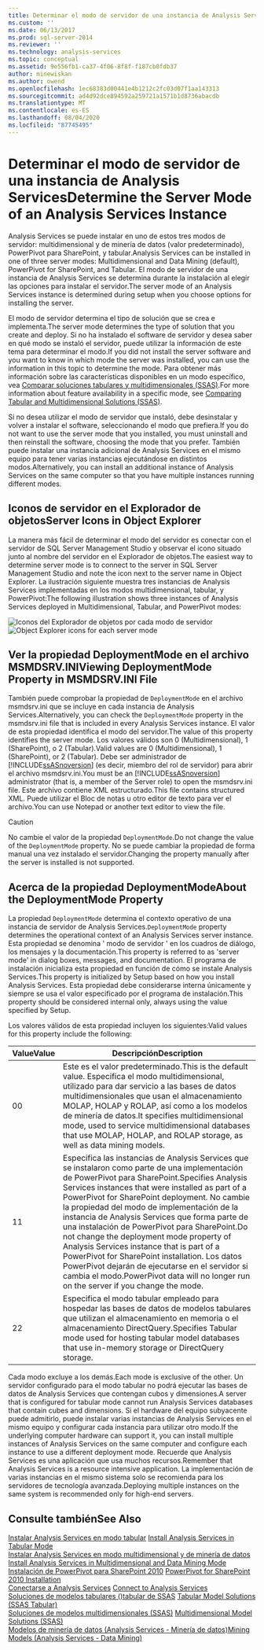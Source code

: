 ```yaml
---
title: Determinar el modo de servidor de una instancia de Analysis Services | Microsoft Docs
ms.custom: ''
ms.date: 06/13/2017
ms.prod: sql-server-2014
ms.reviewer: ''
ms.technology: analysis-services
ms.topic: conceptual
ms.assetid: 9e556fb1-ca37-4f06-8f8f-f187cb0fdb37
author: minewiskan
ms.author: owend
ms.openlocfilehash: 1ec68383d00441e4b1212c2fc03d07f1aa143313
ms.sourcegitcommit: ad4d92dce894592a259721a1571b1d8736abacdb
ms.translationtype: MT
ms.contentlocale: es-ES
ms.lasthandoff: 08/04/2020
ms.locfileid: "87745495"
---
```

# <a name="determine-the-server-mode-of-an-analysis-services-instance"></a><span data-ttu-id="dff98-102">Determinar el modo de servidor de una instancia de Analysis Services</span><span class="sxs-lookup"><span data-stu-id="dff98-102">Determine the Server Mode of an Analysis Services Instance</span></span>
  <span data-ttu-id="dff98-103">Analysis Services se puede instalar en uno de estos tres modos de servidor: multidimensional y de minería de datos (valor predeterminado), PowerPivot para SharePoint, y tabular.</span><span class="sxs-lookup"><span data-stu-id="dff98-103">Analysis Services can be installed in one of three server modes: Multidimensional and Data Mining (default), PowerPivot for SharePoint, and Tabular.</span></span> <span data-ttu-id="dff98-104">El modo de servidor de una instancia de Analysis Services se determina durante la instalación al elegir las opciones para instalar el servidor.</span><span class="sxs-lookup"><span data-stu-id="dff98-104">The server mode of an Analysis Services instance is determined during setup when you choose options for installing the server.</span></span>  
  
 <span data-ttu-id="dff98-105">El modo de servidor determina el tipo de solución que se crea e implementa.</span><span class="sxs-lookup"><span data-stu-id="dff98-105">The server mode determines the type of solution that you create and deploy.</span></span> <span data-ttu-id="dff98-106">Si no ha instalado el software de servidor y desea saber en qué modo se instaló el servidor, puede utilizar la información de este tema para determinar el modo.</span><span class="sxs-lookup"><span data-stu-id="dff98-106">If you did not install the server software and you want to know in which mode the server was installed, you can use the information in this topic to determine the mode.</span></span> <span data-ttu-id="dff98-107">Para obtener más información sobre las características disponibles en un modo específico, vea [Comparar soluciones tabulares y multidimensionales &#40;SSAS&#41;](../comparing-tabular-and-multidimensional-solutions-ssas.md).</span><span class="sxs-lookup"><span data-stu-id="dff98-107">For more information about feature availability in a specific mode, see [Comparing Tabular and Multidimensional Solutions &#40;SSAS&#41;](../comparing-tabular-and-multidimensional-solutions-ssas.md).</span></span>  
  
 <span data-ttu-id="dff98-108">Si no desea utilizar el modo de servidor que instaló, debe desinstalar y volver a instalar el software, seleccionando el modo que prefiera.</span><span class="sxs-lookup"><span data-stu-id="dff98-108">If you do not want to use the server mode that you installed, you must uninstall and then reinstall the software, choosing the mode that you prefer.</span></span> <span data-ttu-id="dff98-109">También puede instalar una instancia adicional de Analysis Services en el mismo equipo para tener varias instancias ejecutándose en distintos modos.</span><span class="sxs-lookup"><span data-stu-id="dff98-109">Alternatively, you can install an additional instance of Analysis Services on the same computer so that you have multiple instances running different modes.</span></span>  
  
## <a name="server-icons-in-object-explorer"></a><span data-ttu-id="dff98-110">Iconos de servidor en el Explorador de objetos</span><span class="sxs-lookup"><span data-stu-id="dff98-110">Server Icons in Object Explorer</span></span>  
 <span data-ttu-id="dff98-111">La manera más fácil de determinar el modo del servidor es conectar con el servidor de SQL Server Management Studio y observar el icono situado junto al nombre del servidor en el Explorador de objetos.</span><span class="sxs-lookup"><span data-stu-id="dff98-111">The easiest way to determine server mode is to connect to the server in SQL Server Management Studio and note the icon next to the server name in Object Explorer.</span></span> <span data-ttu-id="dff98-112">La ilustración siguiente muestra tres instancias de Analysis Services implementadas en los modos multidimensional, tabular, y PowerPivot:</span><span class="sxs-lookup"><span data-stu-id="dff98-112">The following illustration shows three instances of Analysis Services deployed in Multidimensional, Tabular, and PowerPivot modes:</span></span>  
  
 <span data-ttu-id="dff98-113">![Iconos del Explorador de objetos por cada modo de servidor](../media/ssas-ssms-servermodes.gif "Iconos del Explorador de objetos por cada modo de servidor")</span><span class="sxs-lookup"><span data-stu-id="dff98-113">![Object Explorer icons for each server mode](../media/ssas-ssms-servermodes.gif "Object Explorer icons for each server mode")</span></span>  
  
## <a name="viewing-deploymentmode-property-in-msmdsrvini-file"></a><span data-ttu-id="dff98-114">Ver la propiedad DeploymentMode en el archivo MSMDSRV.INI</span><span class="sxs-lookup"><span data-stu-id="dff98-114">Viewing DeploymentMode Property in MSMDSRV.INI File</span></span>  
 <span data-ttu-id="dff98-115">También puede comprobar la propiedad de `DeploymentMode` en el archivo msmdsrv.ini que se incluye en cada instancia de Analysis Services.</span><span class="sxs-lookup"><span data-stu-id="dff98-115">Alternatively, you can check the `DeploymentMode` property in the msmdsrv.ini file that is included in every Analysis Services instance.</span></span> <span data-ttu-id="dff98-116">El valor de esta propiedad identifica el modo del servidor.</span><span class="sxs-lookup"><span data-stu-id="dff98-116">The value of this property identifies the server mode.</span></span> <span data-ttu-id="dff98-117">Los valores válidos son 0 (Multidimensional), 1 (SharePoint), o 2 (Tabular).</span><span class="sxs-lookup"><span data-stu-id="dff98-117">Valid values are 0 (Multidimensional), 1 (SharePoint), or 2 (Tabular).</span></span> <span data-ttu-id="dff98-118">Debe ser administrador de [!INCLUDE[ssASnoversion](../../includes/ssasnoversion-md.md)] (es decir, miembro del rol de servidor) para abrir el archivo msmdsrv.ini.</span><span class="sxs-lookup"><span data-stu-id="dff98-118">You must be an [!INCLUDE[ssASnoversion](../../includes/ssasnoversion-md.md)] administrator (that is, a member of the Server role) to open the msmdsrv.ini file.</span></span> <span data-ttu-id="dff98-119">Este archivo contiene XML estructurado.</span><span class="sxs-lookup"><span data-stu-id="dff98-119">This file contains structured XML.</span></span> <span data-ttu-id="dff98-120">Puede utilizar el Bloc de notas u otro editor de texto para ver el archivo.</span><span class="sxs-lookup"><span data-stu-id="dff98-120">You can use Notepad or another text editor to view the file.</span></span>  
  
> [!CAUTION]  
>  <span data-ttu-id="dff98-121">No cambie el valor de la propiedad `DeploymentMode`.</span><span class="sxs-lookup"><span data-stu-id="dff98-121">Do not change the value of the `DeploymentMode` property.</span></span> <span data-ttu-id="dff98-122">No se puede cambiar la propiedad de forma manual una vez instalado el servidor.</span><span class="sxs-lookup"><span data-stu-id="dff98-122">Changing the property manually after the server is installed is not supported.</span></span>  
  
## <a name="about-the-deploymentmode-property"></a><span data-ttu-id="dff98-123">Acerca de la propiedad DeploymentMode</span><span class="sxs-lookup"><span data-stu-id="dff98-123">About the DeploymentMode Property</span></span>  
 <span data-ttu-id="dff98-124">La propiedad `DeploymentMode` determina el contexto operativo de una instancia de servidor de Analysis Services.</span><span class="sxs-lookup"><span data-stu-id="dff98-124">`DeploymentMode` property determines the operational context of an Analysis Services server instance.</span></span> <span data-ttu-id="dff98-125">Esta propiedad se denomina ' modo de servidor ' en los cuadros de diálogo, los mensajes y la documentación.</span><span class="sxs-lookup"><span data-stu-id="dff98-125">This property is referred to as 'server mode' in dialog boxes, messages, and documentation.</span></span> <span data-ttu-id="dff98-126">El programa de instalación inicializa esta propiedad en función de cómo se instale Analysis Services.</span><span class="sxs-lookup"><span data-stu-id="dff98-126">This property is initialized by Setup based on how you install Analysis Services.</span></span> <span data-ttu-id="dff98-127">Esta propiedad debe considerarse interna únicamente y siempre se usa el valor especificado por el programa de instalación.</span><span class="sxs-lookup"><span data-stu-id="dff98-127">This property should be considered internal only, always using the value specified by Setup.</span></span>  
  
 <span data-ttu-id="dff98-128">Los valores válidos de esta propiedad incluyen los siguientes:</span><span class="sxs-lookup"><span data-stu-id="dff98-128">Valid values for this property include the following:</span></span>  
  
|<span data-ttu-id="dff98-129">Value</span><span class="sxs-lookup"><span data-stu-id="dff98-129">Value</span></span>|<span data-ttu-id="dff98-130">Descripción</span><span class="sxs-lookup"><span data-stu-id="dff98-130">Description</span></span>|  
|-----------|-----------------|  
|<span data-ttu-id="dff98-131">0</span><span class="sxs-lookup"><span data-stu-id="dff98-131">0</span></span>|<span data-ttu-id="dff98-132">Este es el valor predeterminado.</span><span class="sxs-lookup"><span data-stu-id="dff98-132">This is the default value.</span></span> <span data-ttu-id="dff98-133">Especifica el modo multidimensional, utilizado para dar servicio a las bases de datos multidimensionales que usan el almacenamiento MOLAP, HOLAP y ROLAP, así como a los modelos de minería de datos.</span><span class="sxs-lookup"><span data-stu-id="dff98-133">It specifies multidimensional mode, used to service multidimensional databases that use MOLAP, HOLAP, and ROLAP storage, as well as data mining models.</span></span>|  
|<span data-ttu-id="dff98-134">1</span><span class="sxs-lookup"><span data-stu-id="dff98-134">1</span></span>|<span data-ttu-id="dff98-135">Especifica las instancias de Analysis Services que se instalaron como parte de una implementación de PowerPivot para SharePoint.</span><span class="sxs-lookup"><span data-stu-id="dff98-135">Specifies Analysis Services instances that were installed as part of a PowerPivot for SharePoint deployment.</span></span> <span data-ttu-id="dff98-136">No cambie la propiedad del modo de implementación de la instancia de Analysis Services que forma parte de una instalación de PowerPivot para SharePoint.</span><span class="sxs-lookup"><span data-stu-id="dff98-136">Do not change the deployment mode property of Analysis Services instance that is part of a PowerPivot for SharePoint installation.</span></span> <span data-ttu-id="dff98-137">Los datos PowerPivot dejarán de ejecutarse en el servidor si cambia el modo.</span><span class="sxs-lookup"><span data-stu-id="dff98-137">PowerPivot data will no longer run on the server if you change the mode.</span></span>|  
|<span data-ttu-id="dff98-138">2</span><span class="sxs-lookup"><span data-stu-id="dff98-138">2</span></span>|<span data-ttu-id="dff98-139">Especifica el modo tabular empleado para hospedar las bases de datos de modelos tabulares que utilizan el almacenamiento en memoria o el almacenamiento DirectQuery.</span><span class="sxs-lookup"><span data-stu-id="dff98-139">Specifies Tabular mode used for hosting tabular model databases that use in-memory storage or DirectQuery storage.</span></span>|  
  
 <span data-ttu-id="dff98-140">Cada modo excluye a los demás.</span><span class="sxs-lookup"><span data-stu-id="dff98-140">Each mode is exclusive of the other.</span></span> <span data-ttu-id="dff98-141">Un servidor configurado para el modo tabular no podrá ejecutar las bases de datos de Analysis Services que contengan cubos y dimensiones.</span><span class="sxs-lookup"><span data-stu-id="dff98-141">A server that is configured for tabular mode cannot run Analysis Services databases that contain cubes and dimensions.</span></span> <span data-ttu-id="dff98-142">Si el hardware del equipo subyacente puede admitirlo, puede instalar varias instancias de Analysis Services en el mismo equipo y configurar cada instancia para utilizar otro modo.</span><span class="sxs-lookup"><span data-stu-id="dff98-142">If the underlying computer hardware can support it, you can install multiple instances of Analysis Services on the same computer and configure each instance to use a different deployment mode.</span></span> <span data-ttu-id="dff98-143">Recuerde que Analysis Services es una aplicación que usa muchos recursos.</span><span class="sxs-lookup"><span data-stu-id="dff98-143">Remember that Analysis Services is a resource intensive application.</span></span> <span data-ttu-id="dff98-144">La implementación de varias instancias en el mismo sistema solo se recomienda para los servidores de tecnología avanzada.</span><span class="sxs-lookup"><span data-stu-id="dff98-144">Deploying multiple instances on the same system is recommended only for high-end servers.</span></span>  
  
## <a name="see-also"></a><span data-ttu-id="dff98-145">Consulte también</span><span class="sxs-lookup"><span data-stu-id="dff98-145">See Also</span></span>  
 <span data-ttu-id="dff98-146">[Instalar Analysis Services en modo tabular](install-windows/install-analysis-services.md) </span><span class="sxs-lookup"><span data-stu-id="dff98-146">[Install Analysis Services in Tabular Mode](install-windows/install-analysis-services.md) </span></span>  
 <span data-ttu-id="dff98-147">[Instalar Analysis Services en modo multidimensional y de minería de datos](../../sql-server/install/install-analysis-services-in-multidimensional-and-data-mining-mode.md) </span><span class="sxs-lookup"><span data-stu-id="dff98-147">[Install Analysis Services in Multidimensional and Data Mining Mode](../../sql-server/install/install-analysis-services-in-multidimensional-and-data-mining-mode.md) </span></span>  
 <span data-ttu-id="dff98-148">[Instalación de PowerPivot para SharePoint 2010](../../sql-server/install/powerpivot-for-sharepoint-2010-installation.md) </span><span class="sxs-lookup"><span data-stu-id="dff98-148">[PowerPivot for SharePoint 2010 Installation](../../sql-server/install/powerpivot-for-sharepoint-2010-installation.md) </span></span>  
 <span data-ttu-id="dff98-149">[Conectarse a Analysis Services](connect-to-analysis-services.md) </span><span class="sxs-lookup"><span data-stu-id="dff98-149">[Connect to Analysis Services](connect-to-analysis-services.md) </span></span>  
 <span data-ttu-id="dff98-150">[Soluciones de modelos tabulares &#40;&#41;tabular de SSAS](../tabular-model-solutions-ssas-tabular.md) </span><span class="sxs-lookup"><span data-stu-id="dff98-150">[Tabular Model Solutions &#40;SSAS Tabular&#41;](../tabular-model-solutions-ssas-tabular.md) </span></span>  
 <span data-ttu-id="dff98-151">[Soluciones de modelos multidimensionales &#40;SSAS&#41;](../multidimensional-models/multidimensional-model-solutions-ssas.md) </span><span class="sxs-lookup"><span data-stu-id="dff98-151">[Multidimensional Model Solutions &#40;SSAS&#41;](../multidimensional-models/multidimensional-model-solutions-ssas.md) </span></span>  
 [<span data-ttu-id="dff98-152">Modelos de minería de datos &#40;Analysis Services - Minería de datos&#41;</span><span class="sxs-lookup"><span data-stu-id="dff98-152">Mining Models &#40;Analysis Services - Data Mining&#41;</span></span>](../data-mining/mining-models-analysis-services-data-mining.md)  
  
  
